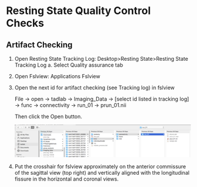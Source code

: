 # Resting State Quality Control Checks
## Artifact Checking

1. Open Resting State Tracking Log: Desktop&gt;Resting State&gt;Resting State
Tracking Log
    a. Select Quality assurance tab
2. Open Fslview: Applications Fslview
3. Open the next id for artifact checking (see Tracking log) in fslview

   File -> open -> tadlab -> Imaging_Data -> [select id listed in tracking log] -> func -> connectivity -> run_01 -> prun_01.nii

   Then click the Open button.

   ![Image](file_select.png)

4.  Put the crosshair for fslview approximately on the anterior commissure of the sagittal view (top right) and vertically aligned with the longitudinal fissure in the horizontal and coronal views.
